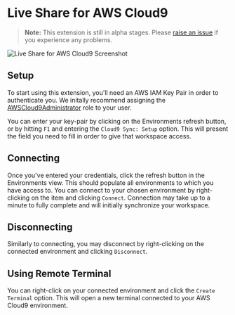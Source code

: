 # Live Share for AWS Cloud9

>**Note:** This extension is still in alpha stages. Please [raise an issue](https://github.com/iann0036/cloud9-sync/issues) if you experience any problems.

![Live Share for AWS Cloud9 Screenshot](https://raw.githubusercontent.com/iann0036/cloud9-sync/master/resources/screenshot.png)

## Setup

To start using this extension, you'll need an AWS IAM Key Pair in order to authenticate you. We initally recommend assigning the [AWSCloud9Administrator](https://console.aws.amazon.com/iam/home#/policies/arn:aws:iam::aws:policy/AWSCloud9Administrator$jsonEditor) role to your user.

You can enter your key-pair by clicking on the Environments refresh button, or by hitting `F1` and entering the `Cloud9 Sync: Setup` option. This will present the field you need to fill in order to give that workspace access.


## Connecting

Once you've entered your credentials, click the refresh button in the Environments view. This should populate all environments to which you have access to. You can connect to your chosen environment by right-clicking on the item and clicking `Connect`. Connection may take up to a minute to fully complete and will initially synchronize your workspace.


## Disconnecting

Similarly to connecting, you may disconnect by right-clicking on the connected environment and clicking `Disconnect`.


## Using Remote Terminal

You can right-click on your connected environment and click the `Create Terminal` option. This will open a new terminal connected to your AWS Cloud9 environment.
